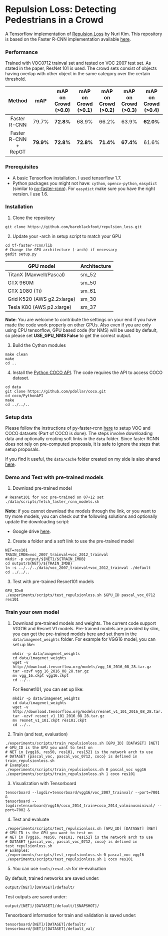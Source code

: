 # Repulsion Loss: Detecting Pedestrians in a Crowd
A Tensorflow implementation of [Repulsion Loss](https://arxiv.org/abs/1711.07752) by Nuri Kim. This repository is based on the Faster R-CNN implementation available [here](https://github.com/endernewton/tf-faster-rcnn).

### Performance

Trained with VOC0712 trainval set and tested on VOC 2007 test set.
As stated in the paper, ResNet 101 is used.
The crowd sets consist of objects having overlap with other object in the same category over the certain threshold.

| Method | mAP | mAP on Crowd (>0.0) | mAP on Crowd (>0.1) | mAP on Crowd (>0.2) | mAP on Crowd (>0.3) | mAP on Crowd (>0.4) |
|:-:|:-:|:-:|:-:|:-:|:-:|:-:|
| Faster R-CNN | 79.7% | <b>72.8%</b> | 68.9% | 66.2% | 63.9% | <b>62.0%</b> |
| Faster R-CNN + RepGT | <b>79.9%</b> | <b>72.8%</b> | <b>72.8%</b> | <b>71.4%</b> | <b>67.4%</b> | 61.6% |


### Prerequisites
  - A basic Tensorflow installation. I used tensorflow 1.7.
  - Python packages you might not have: `cython`, `opencv-python`, `easydict` (similar to [py-faster-rcnn](https://github.com/rbgirshick/py-faster-rcnn)). For `easydict` make sure you have the right version. I use 1.6.

### Installation
1. Clone the repository
  ```Shell
  git clone https://github.com/bareblackfoot/repulsion_loss.git
  ```

2. Update your -arch in setup script to match your GPU
  ```Shell
  cd tf-faster-rcnn/lib
  # Change the GPU architecture (-arch) if necessary
  gedit setup.py
  ```

  | GPU model  | Architecture |
  | ------------- | ------------- |
  | TitanX (Maxwell/Pascal) | sm_52 |
  | GTX 960M | sm_50 |
  | GTX 1080 (Ti) | sm_61 |
  | Grid K520 (AWS g2.2xlarge) | sm_30 |
  | Tesla K80 (AWS p2.xlarge) | sm_37 |

  **Note**: You are welcome to contribute the settings on your end if you have made the code work properly on other GPUs. Also even if you are only using CPU tensorflow, GPU based code (for NMS) will be used by default, so please set **USE_GPU_NMS False** to get the correct output.


3. Build the Cython modules
  ```Shell
  make clean
  make
  cd ..
  ```

4. Install the [Python COCO API](https://github.com/pdollar/coco). The code requires the API to access COCO dataset.
  ```Shell
  cd data
  git clone https://github.com/pdollar/coco.git
  cd coco/PythonAPI
  make
  cd ../../..
  ```

### Setup data
Please follow the instructions of py-faster-rcnn [here](https://github.com/rbgirshick/py-faster-rcnn#beyond-the-demo-installation-for-training-and-testing-models) to setup VOC and COCO datasets (Part of COCO is done). The steps involve downloading data and optionally creating soft links in the ``data`` folder. Since faster RCNN does not rely on pre-computed proposals, it is safe to ignore the steps that setup proposals.

If you find it useful, the ``data/cache`` folder created on my side is also shared [here](http://ladoga.graphics.cs.cmu.edu/xinleic/tf-faster-rcnn/cache.tgz).

### Demo and Test with pre-trained models
1. Download pre-trained model
  ```Shell
  # Resnet101 for voc pre-trained on 07+12 set
  ./data/scripts/fetch_faster_rcnn_models.sh
  ```
  **Note**: if you cannot download the models through the link, or you want to try more models, you can check out the following solutions and optionally update the downloading script:
  - Google drive [here](https://drive.google.com/open?id=1mH5r9KXASeJvh4Gd1uem8bdA_GT2_CGW).

2. Create a folder and a soft link to use the pre-trained model
  ```Shell
  NET=res101
  TRAIN_IMDB=voc_2007_trainval+voc_2012_trainval
  mkdir -p output/${NET}/${TRAIN_IMDB}
  cd output/${NET}/${TRAIN_IMDB}
  ln -s ../../../data/voc_2007_trainval+voc_2012_trainval ./default
  cd ../../..
  ```
3. Test with pre-trained Resnet101 models
  ```Shell
  GPU_ID=0
  ./experiments/scripts/test_repulsionloss.sh $GPU_ID pascal_voc_0712 res101
  ```

### Train your own model
1. Download pre-trained models and weights. The current code support VGG16 and Resnet V1 models. Pre-trained models are provided by slim, you can get the pre-trained models [here](https://github.com/tensorflow/models/tree/master/research/slim#pre-trained-models) and set them in the ``data/imagenet_weights`` folder. For example for VGG16 model, you can set up like:
   ```Shell
   mkdir -p data/imagenet_weights
   cd data/imagenet_weights
   wget -v http://download.tensorflow.org/models/vgg_16_2016_08_28.tar.gz
   tar -xzvf vgg_16_2016_08_28.tar.gz
   mv vgg_16.ckpt vgg16.ckpt
   cd ../..
   ```
   For Resnet101, you can set up like:
   ```Shell
   mkdir -p data/imagenet_weights
   cd data/imagenet_weights
   wget -v http://download.tensorflow.org/models/resnet_v1_101_2016_08_28.tar.gz
   tar -xzvf resnet_v1_101_2016_08_28.tar.gz
   mv resnet_v1_101.ckpt res101.ckpt
   cd ../..
   ```

2. Train (and test, evaluation)
  ```Shell
  ./experiments/scripts/train_repulsionloss.sh [GPU_ID] [DATASET] [NET]
  # GPU_ID is the GPU you want to test on
  # NET in {vgg16, res50, res101, res152} is the network arch to use
  # DATASET {pascal_voc, pascal_voc_0712, coco} is defined in train_repulsionloss.sh
  # Examples:
  ./experiments/scripts/train_repulsionloss.sh 0 pascal_voc vgg16
  ./experiments/scripts/train_repulsionloss.sh 1 coco res101
  ```

3. Visualization with Tensorboard
  ```Shell
  tensorboard --logdir=tensorboard/vgg16/voc_2007_trainval/ --port=7001 &
  tensorboard --logdir=tensorboard/vgg16/coco_2014_train+coco_2014_valminusminival/ --port=7002 &
  ```

4. Test and evaluate
  ```Shell
  ./experiments/scripts/test_repulsionloss.sh [GPU_ID] [DATASET] [NET]
  # GPU_ID is the GPU you want to test on
  # NET in {vgg16, res50, res101, res152} is the network arch to use
  # DATASET {pascal_voc, pascal_voc_0712, coco} is defined in test_repulsionloss.sh
  # Examples:
  ./experiments/scripts/test_repulsionloss.sh 0 pascal_voc vgg16
  ./experiments/scripts/test_repulsionloss.sh 1 coco res101
  ```

5. You can use ``tools/reval.sh`` for re-evaluation


By default, trained networks are saved under:

```
output/[NET]/[DATASET]/default/
```

Test outputs are saved under:

```
output/[NET]/[DATASET]/default/[SNAPSHOT]/
```

Tensorboard information for train and validation is saved under:

```
tensorboard/[NET]/[DATASET]/default/
tensorboard/[NET]/[DATASET]/default_val/
```


